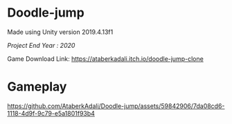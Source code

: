 # Doodle-jump
Made using Unity version 2019.4.13f1

*Project End Year : 2020*


Game Download Link: https://ataberkadali.itch.io/doodle-jump-clone
# Gameplay


https://github.com/AtaberkAdali/Doodle-jump/assets/59842906/7da08cd6-1118-4d9f-9c79-e5a1801f93b4

